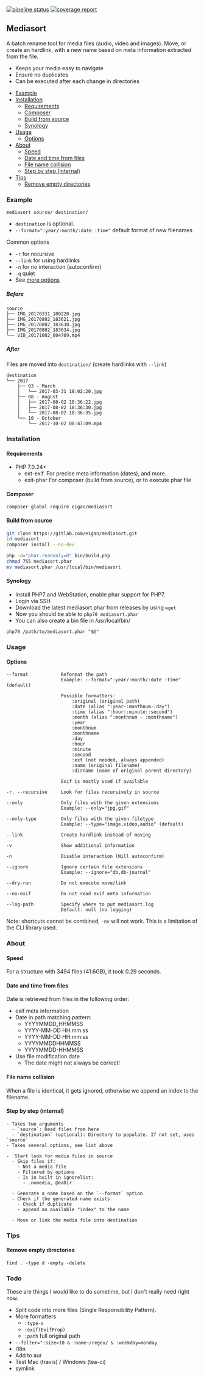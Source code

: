 [![pipeline status](https://gitlab.com/eigan/mediasort/badges/master/pipeline.svg)](https://gitlab.com/eigan/mediasort/commits/master)
[![coverage report](https://gitlab.com/eigan/mediasort/badges/master/coverage.svg)](https://gitlab.com/eigan/mediasort/commits/master)

## Mediasort

A batch rename tool for media files (audio, video and images). Move, or create an hardlink, with
a new name based on meta information extracted from the file. 

- Keeps your media easy to navigate
- Ensure no duplicates
- Can be executed after each change in directories 

 * [Example](#example)
 * [Installation](#installation)
    * [Requirements](#requirements)
    * [Composer](#composer)
    * [Build from source](#build-from-source)
    * [Synology](#synology)
 * [Usage](#usage)
    * [Options](#options)
 * [About](#about)
    * [Speed](#speed)
    * [Date and time from files](#date-and-time-from-files)
    * [File name collision](#file-name-collision)
    * [Step by step (internal)](#step-by-step-internal)
 * [Tips](#tips)
    * [Remove empty directories](#remove-empty-directories)
    
### Example

```
mediasort source/ destination/
```
- `destination` is optional.
- `--format=":year/:month/:date :time"` default format of new filenames

Common options
- `-r` for recursive
- `--link` for using hardlinks
- `-n` for no interaction (autoconfirm)
- `-q` quiet
- See [more options](#options)

##### Before

```
source
├── IMG_20170331_180220.jpg
├── IMG_20170802_183621.jpg
├── IMG_20170802_183630.jpg
├── IMG_20170802_183634.jpg
└── VID_20171002_084709.mp4
```


##### After

Files are moved into `destination/` (create hardlinks with `--link`)

```
destination
└── 2017
    ├── 03 - March
    │   └── 2017-03-31 18:02:20.jpg
    ├── 08 - August
    │   ├── 2017-08-02 18:36:22.jpg
    │   ├── 2017-08-02 18:36:30.jpg
    │   └── 2017-08-02 18:36:35.jpg
    └── 10 - October
        └── 2017-10-02 08:47:09.mp4
```


### Installation

#### Requirements
- PHP 7.0.24+
  - ext-exif. For precise meta information (dates), and more.
  - exit-phar For composer (build from source), or to execute phar file


#### Composer
```
composer global require eigan/mediasort
```

#### Build from source
```sh
git clone https://gitlab.com/eigan/mediasort.git
cd mediasort
composer install --no-dev

php -d="phar.readonly=0" bin/build.php
chmod 755 mediasort.phar
mv mediasort.phar /usr/local/bin/mediasort
```

#### Synology
- Install PHP7 and WebStation, enable phar support for PHP7.
- Login via SSH
- Download the latest mediasort.phar from releases by using `wget`
- Now you should be able to `php70 mediasort.phar`
- You can also create a bin file in /usr/local/bin/
```
php70 /path/to/mediasort.phar "$@"
```

### Usage
#### Options
```
--format            Reformat the path
                    Example: --format=":year/:month/:date :time" (default)
             
                    Possible formatters:
                        :original (original path)
                        :date (alias ":year-:monthnum-:day")
                        :time (alias ":hour::minute::second")
                        :month (alias ":monthnum - :monthname")
                        :year
                        :monthnum
                        :monthname
                        :day
                        :hour
                        :minute
                        :second
                        :ext (not needed, always appended)
                        :name (original filename)
                        :dirname (name of original parent directory)
                     
                    Exif is mostly used if available

-r, --recursive     Look for files recursively in source

--only              Only files with the given extensions
                    Example: --only="jpg,gif"
                    
--only-type         Only files with the given filetype
                    Example: --type="image,video,audio" (default)
                    
--link              Create hardlink instead of moving

-v                  Show additional information

-n                  Disable interaction (Will autoconfirm)

--ignore            Ignore certain file extensions
                    Example: --ignore="db,db-journal"
                    
--dry-run           Do not execute move/link

--no-exif           Do not read exif meta information

--log-path          Specify where to put mediasort.log
                    Default: null (no logging)
```
Note: shortcuts cannot be combined, `-nv` will not work. This is a limitation of the CLI library used.

### About

#### Speed
For a structure with 3494 files (41.6GB), it took 0.29 seconds.

#### Date and time from files
Date is retrieved from files in the following order:
- exif meta information
- Date in path matching pattern:
  - YYYYMMDD_HHMMSS
  - YYYY-MM-DD HH.mm.ss
  - YYYY-MM-DD HH:mm:ss
  - YYYYMMDDHHMMSS
  - YYYYMMDD-HHMMSS
- Use file modification date
  - The date might not always be correct!

#### File name collision
When a file is identical, it gets ignored, otherwise we append an index to the filename.

#### Step by step (internal)
```
- Takes two arguments
  - `source`: Read files from here
  - `destination` (optional): Directory to populate. If not set, uses `source`
- Takes several options, see list above

-  Start look for media files in source
  - Skip files if:
    - Not a media file
    - Filtered by options
    - Is in built in ignorelist:
      - .nomedia, @eaDir
  
  - Generate a name based on the `--format` option
  - Check if the generated name exists
    - Check if duplicate
    - append an available "index" to the name
    
  - Move or link the media file into destination
```

### Tips
#### Remove empty directories
```
find . -type d -empty -delete
```


### Todo
These are things I would like to do sometime, but I don't really need right now.
- Split code into more files (Single Responsibility Pattern).
- More formatters
  - `:type-s`
  - `:exif(ExifProp)`
  - `:path` full original path
- `--filter=":size>10 & :name~/regex/ & :weekday=monday`
- I18n
- Add to aur
- Test Mac (travis) / Windows (tea-ci)
- symlink